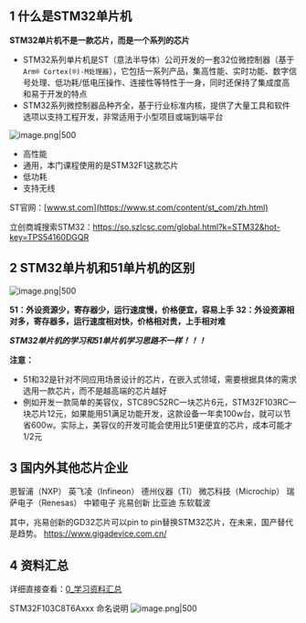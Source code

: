 
## 1 什么是STM32单片机

**STM32单片机不是一款芯片，而是一个系列的芯片**
- STM32系列单片机是ST（意法半导体）公司开发的一套32位微控制器（基于`Arm® Cortex(®)-M处理器`），它包括一系列产品，集高性能、实时功能、数字信号处理、低功耗/低电压操作、连接性等特性于一身，同时还保持了集成度高和易于开发的特点
- STM32系列微控制器品种齐全，基于行业标准内核，提供了大量工具和软件选项以支持工程开发，非常适用于小型项目或端到端平台

![image.png|500](https://my-obsidian-image.oss-cn-guangzhou.aliyuncs.com/2025/02/57ed4b44ac38a245797a09de1bbbe17e.png)

- 高性能
- 通用，本门课程使用的是STM32F1这款芯片
- 低功耗
- 支持无线

ST官网：[www.st.com](https://www.st.com/content/st_com/zh.html)

立创商城搜索STM32：https://so.szlcsc.com/global.html?k=STM32&hot-key=TPS54160DGQR
## 2 STM32单片机和51单片机的区别

![image.png|500](https://my-obsidian-image.oss-cn-guangzhou.aliyuncs.com/2025/02/0c5eaa1acf5c8c58a2103bf0749309f1.png)

**51：外设资源少，寄存器少，运行速度慢，价格便宜，容易上手**
**32：外设资源相对多，寄存器多，运行速度相对快，价格相对贵，上手相对难**

***STM32单片机的学习和51单片机学习思路不一样！！！***

**注意：**
- 51和32是针对不同应用场景设计的芯片，在嵌入式领域，需要根据具体的需求选用一款芯片，而不是越高端的芯片越好
- 例如开发一款简单的美容仪，STC89C52RC一块芯片6元，STM32F103RC一块芯片12元，如果能用51满足功能开发，这款设备一年卖100w台，就可以节省600w。实际上，美容仪的开发可能会使用比51更便宜的芯片，成本可能才1/2元
## 3 国内外其他芯片企业

恩智浦（NXP）
英飞凌（Infineon）
德州仪器（TI）
微芯科技（Microchip）
瑞萨电子（Renesas）
中颖电子
兆易创新
比亚迪
东软载波

其中，兆易创新的GD32芯片可以pin to pin替换STM32芯片，在未来，国产替代是趋势。
https://www.gigadevice.com.cn/

## 4 资料汇总

详细直接查看：[0_学习资料汇总](0_学习资料汇总.md)

STM32F103C8T6Axxx 命名说明
![image.png|500](https://my-obsidian-image.oss-cn-guangzhou.aliyuncs.com/2025/02/9de93d8c3ef7afcb12808d35c3b5e766.png)
